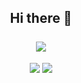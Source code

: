 <h2 align="center">
  Hi there 👋<br><br>
  <img src="https://count.getloli.com/get/@L0rdT33z?theme=rule34"/><br>
</h2>
<p align="center">
  <img src="https://img.shields.io/badge/Discord-TeeZZZ%231150-blue">
  <img src="https://img.shields.io/badge/LINE-tee02154-green"><br>
</p>
